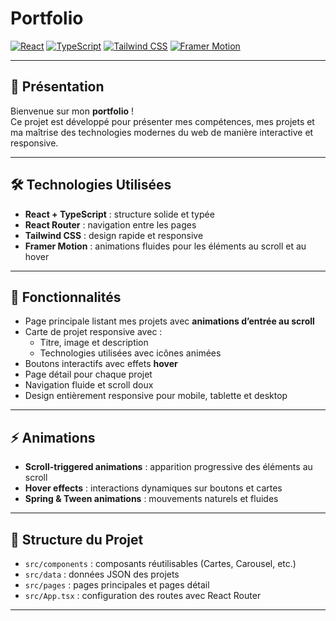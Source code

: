 # Portfolio

[![React](https://img.shields.io/badge/React-61DAFB?style=for-the-badge&logo=react&logoColor=black)](https://reactjs.org/)
[![TypeScript](https://img.shields.io/badge/TypeScript-3178C6?style=for-the-badge&logo=typescript&logoColor=white)](https://www.typescriptlang.org/)
[![Tailwind CSS](https://img.shields.io/badge/Tailwind%20CSS-06B6D4?style=for-the-badge&logo=tailwind-css&logoColor=white)](https://tailwindcss.com/)
[![Framer Motion](https://img.shields.io/badge/Framer%20Motion-0055FF?style=for-the-badge&logo=framer&logoColor=white)](https://www.framer.com/motion/)

---

## 🌟 Présentation

Bienvenue sur mon **portfolio** !  
Ce projet est développé pour présenter mes compétences, mes projets et ma maîtrise des technologies modernes du web de manière interactive et responsive.

---

## 🛠️ Technologies Utilisées

- **React + TypeScript** : structure solide et typée
- **React Router** : navigation entre les pages
- **Tailwind CSS** : design rapide et responsive
- **Framer Motion** : animations fluides pour les éléments au scroll et au hover

---

## 🎯 Fonctionnalités

- Page principale listant mes projets avec **animations d’entrée au scroll**
- Carte de projet responsive avec :
  - Titre, image et description
  - Technologies utilisées avec icônes animées
- Boutons interactifs avec effets **hover**
- Page détail pour chaque projet
- Navigation fluide et scroll doux
- Design entièrement responsive pour mobile, tablette et desktop

---

## ⚡ Animations

- **Scroll-triggered animations** : apparition progressive des éléments au scroll
- **Hover effects** : interactions dynamiques sur boutons et cartes
- **Spring & Tween animations** : mouvements naturels et fluides

---

## 📂 Structure du Projet

- `src/components` : composants réutilisables (Cartes, Carousel, etc.)
- `src/data` : données JSON des projets
- `src/pages` : pages principales et pages détail
- `src/App.tsx` : configuration des routes avec React Router

---
